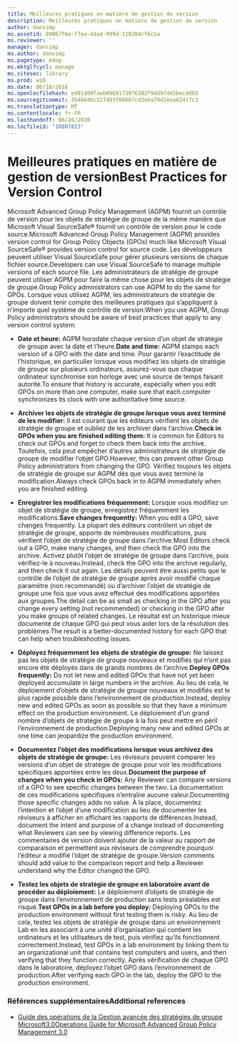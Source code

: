 ```yaml
---
title: Meilleures pratiques en matière de gestion de version
description: Meilleures pratiques en matière de gestion de version
author: dansimp
ms.assetid: 89067f6a-f7ea-4dad-999d-118284cf6c5a
ms.reviewer: ''
manager: dansimp
ms.author: dansimp
ms.pagetype: mdop
ms.mktglfcycl: manage
ms.sitesec: library
ms.prod: w10
ms.date: 06/16/2016
ms.openlocfilehash: ed91408faeb8968175976382f9dd97d45becddb5
ms.sourcegitcommit: 354664bc527d93f80687cd2eba70d1eea024c7c3
ms.translationtype: MT
ms.contentlocale: fr-FR
ms.lasthandoff: 06/26/2020
ms.locfileid: "10807813"
---
```

# <span data-ttu-id="08854-103">Meilleures pratiques en matière de gestion de version</span><span class="sxs-lookup"><span data-stu-id="08854-103">Best Practices for Version Control</span></span>


<span data-ttu-id="08854-104">Microsoft Advanced Group Policy Management (AGPM) fournit un contrôle de version pour les objets de stratégie de groupe de la même manière que Microsoft Visual SourceSafe® fournit un contrôle de version pour le code source.</span><span class="sxs-lookup"><span data-stu-id="08854-104">Microsoft Advanced Group Policy Management (AGPM) provides version control for Group Policy Objects (GPOs) much like Microsoft Visual SourceSafe® provides version control for source code.</span></span> <span data-ttu-id="08854-105">Les développeurs peuvent utiliser Visual SourceSafe pour gérer plusieurs versions de chaque fichier source.</span><span class="sxs-lookup"><span data-stu-id="08854-105">Developers can use Visual SourceSafe to manage multiple versions of each source file.</span></span> <span data-ttu-id="08854-106">Les administrateurs de stratégie de groupe peuvent utiliser AGPM pour faire la même chose pour les objets de stratégie de groupe.</span><span class="sxs-lookup"><span data-stu-id="08854-106">Group Policy administrators can use AGPM to do the same for GPOs.</span></span> <span data-ttu-id="08854-107">Lorsque vous utilisez AGPM, les administrateurs de stratégie de groupe doivent tenir compte des meilleures pratiques qui s’appliquent à n’importe quel système de contrôle de version:</span><span class="sxs-lookup"><span data-stu-id="08854-107">When you use AGPM, Group Policy administrators should be aware of best practices that apply to any version control system:</span></span>

-   <span data-ttu-id="08854-108">**Date et heure:** AGPM horodate chaque version d’un objet de stratégie de groupe avec la date et l’heure.</span><span class="sxs-lookup"><span data-stu-id="08854-108">**Date and time:** AGPM stamps each version of a GPO with the date and time.</span></span> <span data-ttu-id="08854-109">Pour garantir l’exactitude de l’historique, en particulier lorsque vous modifiez les objets de stratégie de groupe sur plusieurs ordinateurs, assurez-vous que chaque ordinateur synchronise son horloge avec une source de temps faisant autorité.</span><span class="sxs-lookup"><span data-stu-id="08854-109">To ensure that history is accurate, especially when you edit GPOs on more than one computer, make sure that each computer synchronizes its clock with one authoritative time source.</span></span>

-   <span data-ttu-id="08854-110">**Archiver les objets de stratégie de groupe lorsque vous avez terminé de les modifier:** Il est courant que les éditeurs vérifient les objets de stratégie de groupe et oubliez de les archiver dans l’archive.</span><span class="sxs-lookup"><span data-stu-id="08854-110">**Check in GPOs when you are finished editing them:** It is common for Editors to check out GPOs and forget to check them back into the archive.</span></span> <span data-ttu-id="08854-111">Toutefois, cela peut empêcher d’autres administrateurs de stratégie de groupe de modifier l’objet GPO.</span><span class="sxs-lookup"><span data-stu-id="08854-111">However, this can prevent other Group Policy administrators from changing the GPO.</span></span> <span data-ttu-id="08854-112">Vérifiez toujours les objets de stratégie de groupe sur AGPM dès que vous avez terminé la modification.</span><span class="sxs-lookup"><span data-stu-id="08854-112">Always check GPOs back in to AGPM immediately when you are finished editing.</span></span>

-   <span data-ttu-id="08854-113">**Enregistrer les modifications fréquemment:** Lorsque vous modifiez un objet de stratégie de groupe, enregistrez fréquemment les modifications.</span><span class="sxs-lookup"><span data-stu-id="08854-113">**Save changes frequently:** When you edit a GPO, save changes frequently.</span></span> <span data-ttu-id="08854-114">La plupart des éditeurs contrôlent un objet de stratégie de groupe, apporte de nombreuses modifications, puis vérifient l’objet de stratégie de groupe dans l’archive.</span><span class="sxs-lookup"><span data-stu-id="08854-114">Most Editors check out a GPO, make many changes, and then check the GPO into the archive.</span></span> <span data-ttu-id="08854-115">Activez plutôt l’objet de stratégie de groupe dans l’archive, puis vérifiez-le à nouveau.</span><span class="sxs-lookup"><span data-stu-id="08854-115">Instead, check the GPO into the archive regularly, and then check it out again.</span></span> <span data-ttu-id="08854-116">Les détails peuvent être aussi petits que le contrôle de l’objet de stratégie de groupe après avoir modifié chaque paramètre (non recommandé) ou d’archiver l’objet de stratégie de groupe une fois que vous avez effectué des modifications apportées aux groupes.</span><span class="sxs-lookup"><span data-stu-id="08854-116">The detail can be as small as checking in the GPO after you change every setting (not recommended) or checking in the GPO after you make groups of related changes.</span></span> <span data-ttu-id="08854-117">Le résultat est un historique mieux documenté de chaque GPO qui peut vous aider lors de la résolution des problèmes.</span><span class="sxs-lookup"><span data-stu-id="08854-117">The result is a better-documented history for each GPO that can help when troubleshooting issues.</span></span>

-   <span data-ttu-id="08854-118">**Déployez fréquemment les objets de stratégie de groupe:** Ne laissez pas les objets de stratégie de groupe nouveaux et modifiés qui n’ont pas encore été déployés dans de grands nombres de l’archive.</span><span class="sxs-lookup"><span data-stu-id="08854-118">**Deploy GPOs frequently:** Do not let new and edited GPOs that have not yet been deployed accumulate in large numbers in the archive.</span></span> <span data-ttu-id="08854-119">Au lieu de cela, le déploiement d’objets de stratégie de groupe nouveaux et modifiés est le plus rapide possible dans l’environnement de production.</span><span class="sxs-lookup"><span data-stu-id="08854-119">Instead, deploy new and edited GPOs as soon as possible so that they have a minimum effect on the production environment.</span></span> <span data-ttu-id="08854-120">Le déploiement d’un grand nombre d’objets de stratégie de groupe à la fois peut mettre en péril l’environnement de production.</span><span class="sxs-lookup"><span data-stu-id="08854-120">Deploying many new and edited GPOs at one time can jeopardize the production environment.</span></span>

-   <span data-ttu-id="08854-121">**Documentez l’objet des modifications lorsque vous archivez des objets de stratégie de groupe:** Les réviseurs peuvent comparer les versions d’un objet de stratégie de groupe pour voir les modifications spécifiques apportées entre les deux.</span><span class="sxs-lookup"><span data-stu-id="08854-121">**Document the purpose of changes when you check in GPOs:** Any Reviewer can compare versions of a GPO to see specific changes between the two.</span></span> <span data-ttu-id="08854-122">La documentation de ces modifications spécifiques n’entraîne aucune valeur.</span><span class="sxs-lookup"><span data-stu-id="08854-122">Documenting those specific changes adds no value.</span></span> <span data-ttu-id="08854-123">À la place, documentez l’intention et l’objet d’une modification au lieu de documenter les réviseurs à afficher en affichant les rapports de différences.</span><span class="sxs-lookup"><span data-stu-id="08854-123">Instead, document the intent and purpose of a change instead of documenting what Reviewers can see by viewing difference reports.</span></span> <span data-ttu-id="08854-124">Les commentaires de version doivent ajouter de la valeur au rapport de comparaison et permettent aux réviseurs de comprendre pourquoi l’éditeur a modifié l’objet de stratégie de groupe.</span><span class="sxs-lookup"><span data-stu-id="08854-124">Version comments should add value to the comparison report and help a Reviewer understand why the Editor changed the GPO.</span></span>

-   <span data-ttu-id="08854-125">**Testez les objets de stratégie de groupe en laboratoire avant de procéder au déploiement:** Le déploiement d’objets de stratégie de groupe dans l’environnement de production sans tests préalables est risqué.</span><span class="sxs-lookup"><span data-stu-id="08854-125">**Test GPOs in a lab before you deploy:** Deploying GPOs to the production environment without first testing them is risky.</span></span> <span data-ttu-id="08854-126">Au lieu de cela, testez les objets de stratégie de groupe dans un environnement Lab en les associant à une unité d’organisation qui contient les ordinateurs et les utilisateurs de test, puis vérifiez qu’ils fonctionnent correctement.</span><span class="sxs-lookup"><span data-stu-id="08854-126">Instead, test GPOs in a lab environment by linking them to an organizational unit that contains test computers and users, and then verifying that they function correctly.</span></span> <span data-ttu-id="08854-127">Après vérification de chaque GPO dans le laboratoire, déployez l’objet GPO dans l’environnement de production.</span><span class="sxs-lookup"><span data-stu-id="08854-127">After verifying each GPO in the lab, deploy the GPO to the production environment.</span></span>

### <span data-ttu-id="08854-128">Références supplémentaires</span><span class="sxs-lookup"><span data-stu-id="08854-128">Additional references</span></span>

-   [<span data-ttu-id="08854-129">Guide des opérations de la Gestion avancée des stratégies de groupe Microsoft3.0</span><span class="sxs-lookup"><span data-stu-id="08854-129">Operations Guide for Microsoft Advanced Group Policy Management 3.0</span></span>](operations-guide-for-microsoft-advanced-group-policy-management-30-agpm30ops.md)

 

 





